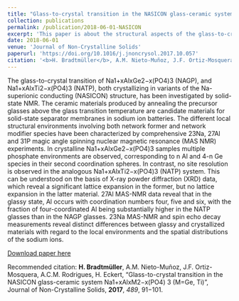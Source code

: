```yaml
---
title: "Glass-to-crystal transition in the NASICON glass-ceramic system Na1+xAlxM2−x(PO4)3 (M=Ge, Ti)"
collection: publications
permalink: /publication/2018-06-01-NASICON
excerpt: 'This paper is about the structural aspects of the glass-to-crystal transition in two Na-superionic conducting (NASICON) systems.'
date: 2018-06-01
venue: 'Journal of Non-Crystalline Solids'
paperurl: 'https://doi.org/10.1016/j.jnoncrysol.2017.10.057'
citation: '<b>H. Bradtmüller</b>, A.M. Nieto-Muñoz, J.F. Ortiz-Mosquera, A.C.M. Rodrigues, H. Eckert, “Glass-to-crystal transition in the NASICON glass-ceramic system Na1+xAlxM2−x(PO4) 3 (M=Ge, Ti)”, Journal of Non-Crystalline Solids, **2017**, *489*, 91−101.'
---
```

The glass-to-crystal transition of Na1+xAlxGe2−x(PO4)3 (NAGP), and Na1+xAlxTi2−x(PO4)3 (NATP), both crystallizing in variants of the Na-superionic conducting (NASICON) structure, has been investigated by solid-state NMR. The ceramic materials produced by annealing the precursor glasses above the glass transition temperature are candidate materials for solid-state separator membranes in sodium ion batteries. The different local structural environments involving both network former and network modifier species have been characterized by comprehensive 23Na, 27Al and 31P magic angle spinning nuclear magnetic resonance (MAS NMR) experiments. In crystalline Na1+xAlxGe2−x(PO4)3 samples multiple phosphate environments are observed, corresponding to n Al and 4-n Ge species in their second coordination spheres. In contrast, no site resolution is observed in the analogous Na1+xAlxTi2−x(PO4)3 (NATP) system. This can be understood on the basis of X-ray powder diffraction (XRD) data, which reveal a significant lattice expansion in the former, but no lattice expansion in the latter material. 27Al MAS-NMR data reveal that in the glassy state, Al occurs with coordination numbers four, five and six, with the fraction of four-coordinated Al being substantially higher in the NATP glasses than in the NAGP glasses. 23Na MAS-NMR and spin echo decay measurements reveal distinct differences between glassy and crystallized materials with regard to the local environments and the spatial distributions of the sodium ions.

[Download paper here](http://hbrmn.github.io/files/paper2.pdf)

Recommended citation: <b>H. Bradtmüller</b>, A.M. Nieto-Muñoz, J.F. Ortiz-Mosquera, A.C.M. Rodrigues, H. Eckert, “Glass-to-crystal transition in the NASICON glass-ceramic system Na1+xAlxM2−x(PO4) 3 (M=Ge, Ti)”, Journal of Non-Crystalline Solids, **2017**, *489*, 91−101.